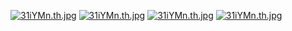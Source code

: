 [![31iYMn.th.jpg](https://s2.ax1x.com/2020/02/23/31iYMn.th.jpg)](https://imgchr.com/i/31iYMn)
[![31iYMn.th.jpg](https://s2.ax1x.com/2020/02/23/31iYMn.th.jpg)](https://imgchr.com/i/31iYMn)
[![31iYMn.th.jpg](https://s2.ax1x.com/2020/02/23/31iYMn.th.jpg)](https://imgchr.com/i/31iYMn)
[![31iYMn.th.jpg](https://s2.ax1x.com/2020/02/23/31iYMn.th.jpg)](https://imgchr.com/i/31iYMn)
